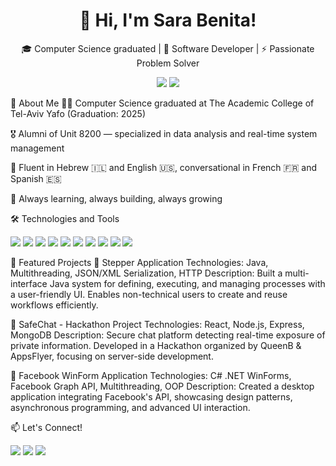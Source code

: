 <h1 align="center">👋 Hi, I'm Sara Benita!</h1> <p align="center"> 🎓 Computer Science graduated | 🎯 Software Developer | ⚡ Passionate Problem Solver </p> <p align="center"> <a href="https://www.linkedin.com/in/sarabenita/"><img src="https://img.shields.io/badge/LinkedIn-blue?style=for-the-badge&logo=linkedin"></a> <a href="https://github.com/SaraBenita"><img src="https://img.shields.io/badge/GitHub-000?style=for-the-badge&logo=github"></a> </p>
🌟 About Me
👩‍💻 Computer Science graduated at The Academic College of Tel-Aviv Yafo (Graduation: 2025)

🎖️ Alumni of Unit 8200 — specialized in data analysis and real-time system management

💬 Fluent in Hebrew 🇮🇱 and English 🇺🇸, conversational in French 🇫🇷 and Spanish 🇪🇸

🚀 Always learning, always building, always growing

🛠️ Technologies and Tools
<p> <img src="https://img.shields.io/badge/Java-007396?style=for-the-badge&logo=java&logoColor=white" /> <img src="https://img.shields.io/badge/C%23-239120?style=for-the-badge&logo=c-sharp&logoColor=white" /> <img src="https://img.shields.io/badge/Python-3776AB?style=for-the-badge&logo=python&logoColor=white" /> <img src="https://img.shields.io/badge/React-61DAFB?style=for-the-badge&logo=react&logoColor=black" /> <img src="https://img.shields.io/badge/SpringBoot-6DB33F?style=for-the-badge&logo=springboot&logoColor=white" /> <img src="https://img.shields.io/badge/MongoDB-47A248?style=for-the-badge&logo=mongodb&logoColor=white" /> <img src="https://img.shields.io/badge/PostgreSQL-336791?style=for-the-badge&logo=postgresql&logoColor=white" /> <img src="https://img.shields.io/badge/Docker-2496ED?style=for-the-badge&logo=docker&logoColor=white" /> <img src="https://img.shields.io/badge/.NET-512BD4?style=for-the-badge&logo=dotnet&logoColor=white" /> <img src="https://img.shields.io/badge/Node.js-339933?style=for-the-badge&logo=nodedotjs&logoColor=white" /> </p>
🚀 Featured Projects
🔹 Stepper Application
Technologies: Java, Multithreading, JSON/XML Serialization, HTTP
Description:
Built a multi-interface Java system for defining, executing, and managing processes with a user-friendly UI. Enables non-technical users to create and reuse workflows efficiently.

🔹 SafeChat - Hackathon Project
Technologies: React, Node.js, Express, MongoDB
Description:
Secure chat platform detecting real-time exposure of private information.
Developed in a Hackathon organized by QueenB & AppsFlyer, focusing on server-side development.

🔹 Facebook WinForm Application
Technologies: C# .NET WinForms, Facebook Graph API, Multithreading, OOP
Description:
Created a desktop application integrating Facebook's API, showcasing design patterns, asynchronous programming, and advanced UI interaction.

📫 Let's Connect!
<p> <a href="https://www.linkedin.com/in/sarabenita/"><img src="https://img.shields.io/badge/LinkedIn-blue?style=for-the-badge&logo=linkedin"></a> <a href="mailto:sara63101@gmail.com"><img src="https://img.shields.io/badge/Gmail-D14836?style=for-the-badge&logo=gmail&logoColor=white"></a> <a href="https://github.com/SaraBenita"><img src="https://img.shields.io/badge/GitHub-000?style=for-the-badge&logo=github"></a> </p>

